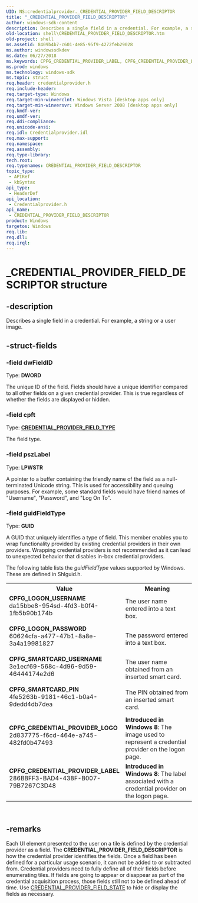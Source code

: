 ```yaml
---
UID: NS:credentialprovider._CREDENTIAL_PROVIDER_FIELD_DESCRIPTOR
title: "_CREDENTIAL_PROVIDER_FIELD_DESCRIPTOR"
author: windows-sdk-content
description: Describes a single field in a credential. For example, a string or a user image.
old-location: shell\CREDENTIAL_PROVIDER_FIELD_DESCRIPTOR.htm
old-project: shell
ms.assetid: 8409b4b7-c601-4e85-95f9-4272feb29028
ms.author: windowssdkdev
ms.date: 06/27/2018
ms.keywords: CPFG_CREDENTIAL_PROVIDER_LABEL, CPFG_CREDENTIAL_PROVIDER_LOGO, CPFG_LOGON_PASSWORD, CPFG_LOGON_USERNAME, CPFG_SMARTCARD_PIN, CPFG_SMARTCARD_USERNAME, CREDENTIAL_PROVIDER_FIELD_DESCRIPTOR, CREDENTIAL_PROVIDER_FIELD_DESCRIPTOR structure [Windows Shell], _CREDENTIAL_PROVIDER_FIELD_DESCRIPTOR, _shell_CREDENTIAL_PROVIDER_FIELD_DESCRIPTOR, credentialprovider/CREDENTIAL_PROVIDER_FIELD_DESCRIPTOR, shell.CREDENTIAL_PROVIDER_FIELD_DESCRIPTOR
ms.prod: windows
ms.technology: windows-sdk
ms.topic: struct
req.header: credentialprovider.h
req.include-header: 
req.target-type: Windows
req.target-min-winverclnt: Windows Vista [desktop apps only]
req.target-min-winversvr: Windows Server 2008 [desktop apps only]
req.kmdf-ver: 
req.umdf-ver: 
req.ddi-compliance: 
req.unicode-ansi: 
req.idl: Credentialprovider.idl
req.max-support: 
req.namespace: 
req.assembly: 
req.type-library: 
tech.root: 
req.typenames: CREDENTIAL_PROVIDER_FIELD_DESCRIPTOR
topic_type:
 - APIRef
 - kbSyntax
api_type:
 - HeaderDef
api_location:
 - Credentialprovider.h
api_name:
 - CREDENTIAL_PROVIDER_FIELD_DESCRIPTOR
product: Windows
targetos: Windows
req.lib: 
req.dll: 
req.irql: 
---
```


# _CREDENTIAL_PROVIDER_FIELD_DESCRIPTOR structure


## -description


Describes a single field in a credential. For example, a string or a user image.


## -struct-fields




### -field dwFieldID

Type: <b>DWORD</b>

The unique ID of the field. Fields should have a unique identifier compared to all other fields on a given credential provider. This is true regardless of whether the fields are displayed or hidden.


### -field cpft

Type: <b><a href="https://msdn.microsoft.com/5af9f007-9588-4574-a5ce-3f01ec0b45e8">CREDENTIAL_PROVIDER_FIELD_TYPE</a></b>

The field type.


### -field pszLabel

Type: <b>LPWSTR</b>

A pointer to a buffer containing the friendly name of the field as a null-terminated Unicode string. This is used for accessibility and queuing purposes. For example, some standard fields would have friend names of "Username", "Password", and "Log On To".


### -field guidFieldType

Type: <b>GUID</b>

A GUID that uniquely identifies a type of field. This member enables you to wrap functionality provided by existing credential providers in their own providers. Wrapping credential providers is not recommended as it can lead to unexpected behavior that disables in-box credential providers.

The following table lists the <i>guidFieldType</i> values supported by Windows. These are defined in Shlguid.h. 

<table>
<tr>
<th>Value</th>
<th>Meaning</th>
</tr>
<tr>
<td width="40%"><a id="CPFG_LOGON_USERNAME"></a><a id="cpfg_logon_username"></a><dl>
<dt><b>CPFG_LOGON_USERNAME</b></dt>
<dt>da15bbe8-954sd-4fd3-b0f4-1fb5b90b174b</dt>
</dl>
</td>
<td width="60%">
The user name entered into a text box.

</td>
</tr>
<tr>
<td width="40%"><a id="CPFG_LOGON_PASSWORD"></a><a id="cpfg_logon_password"></a><dl>
<dt><b>CPFG_LOGON_PASSWORD</b></dt>
<dt>60624cfa-a477-47b1-8a8e-3a4a19981827</dt>
</dl>
</td>
<td width="60%">
The password entered into a text box.

</td>
</tr>
<tr>
<td width="40%"><a id="CPFG_SMARTCARD_USERNAME"></a><a id="cpfg_smartcard_username"></a><dl>
<dt><b>CPFG_SMARTCARD_USERNAME</b></dt>
<dt>3e1ecf69-568c-4d96-9d59-46444174e2d6</dt>
</dl>
</td>
<td width="60%">
The user name obtained from an inserted smart card.

</td>
</tr>
<tr>
<td width="40%"><a id="CPFG_SMARTCARD_PIN"></a><a id="cpfg_smartcard_pin"></a><dl>
<dt><b>CPFG_SMARTCARD_PIN</b></dt>
<dt>4fe5263b-9181-46c1-b0a4-9dedd4db7dea</dt>
</dl>
</td>
<td width="60%">
The PIN obtained from an inserted smart card.

</td>
</tr>
<tr>
<td width="40%"><a id="CPFG_CREDENTIAL_PROVIDER_LOGO"></a><a id="cpfg_credential_provider_logo"></a><dl>
<dt><b>CPFG_CREDENTIAL_PROVIDER_LOGO</b></dt>
<dt>2d837775-f6cd-464e-a745-482fd0b47493</dt>
</dl>
</td>
<td width="60%">
<b>Introduced in Windows 8</b>: The image used to represent a credential provider on the logon page.

</td>
</tr>
<tr>
<td width="40%"><a id="CPFG_CREDENTIAL_PROVIDER_LABEL"></a><a id="cpfg_credential_provider_label"></a><dl>
<dt><b>CPFG_CREDENTIAL_PROVIDER_LABEL</b></dt>
<dt>286BBFF3-BAD4-438F-B007-79B7267C3D48</dt>
</dl>
</td>
<td width="60%">
<b>Introduced in Windows 8</b>: The label associated with a credential provider on the logon page.

</td>
</tr>
</table>
 


## -remarks



Each UI element presented to the user on a tile is defined by the credential provider as a field. The <b>CREDENTIAL_PROVIDER_FIELD_DESCRIPTOR</b> is how the credential provider identifies the fields. Once a field has been defined for a particular usage scenario, it can not be added to or subtracted from. Credential providers need to fully define all of their fields before enumerating tiles. If fields are going to appear or disappear as part of the credential acquisition process, those fields still not to be defined ahead of time. Use <a href="https://msdn.microsoft.com/4cc7858c-483b-4fac-96ba-8962bc362422">CREDENTIAL_PROVIDER_FIELD_STATE</a> to hide or display the fields as necessary.




